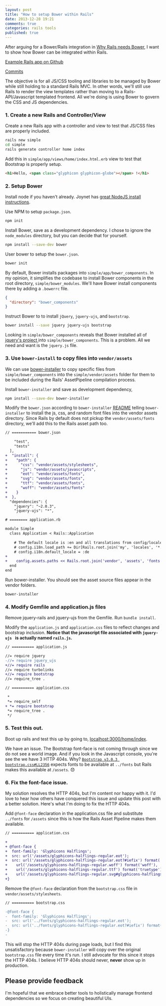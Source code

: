 ```yaml
---
layout: post
title: "How to setup Bower within Rails"
date: 2013-12-28 19:21
comments: true
categories: rails tools
published: true
---
```


After arguing for a Bower/Rails integration in [Why Rails needs Bower](/blog/2013/why-rails-needs-bower/), I want to show how Bower can be integrated within Rails.

[Example Rails app on Github](https://github.com/westonplatter/example_rails_bower)

[Commits](https://github.com/westonplatter/example_rails_bower/commits/master)

<!--more-->

The objective is for all JS/CSS tooling and libraries to be managed by Bower while still holding to a standard Rails MVC.  In other words, we'll still use Rails to render the view templates rather than moving to a Rails-API/Javascript templated frontend. All we're doing is using Bower to govern the CSS and JS dependencies.

### 1. Create a new Rails and Controller/View

Create a new Rails app with a controller and view to test that JS/CSS files are properly included.
```sh
rails new simple
cd simple 
rails generate controller home index
```

Add this in `simple/app/views/home/index.html.erb` view to test that Bootstrap is properly setup.
```html
<h1>Hello, <span class="glyphicon glyphicon-globe"></span> !</h1>
```
    

### 2. Setup Bower

Install node if you haven't already. Joynet has [great NodeJS install instructions](https://github.com/joyent/node/wiki/installation).

Use NPM to setup `package.json`.     
```sh
npm init
```
    
Install Bower, save as a development dependency. I chose to ignore the `node_modules` directory, but you can decide that for yourself.
```sh
npm install --save-dev bower
```
    
User bower to setup the `bower.json`.    
```sh
bower init
```
    
By default, Bower installs packages into `simple/app/bower_components`.  In my opinion, it simplifies the codebase to install Bower components in the root directory, `simple/bower_modules`. We'll have Bower install components there by adding a `.bowerrc` file.    
```json
{
  "directory": "bower_components"
}
```

Instruct Bower to to install `jQuery`, `jquery-ujs`, and `bootstrap`.    
```sh
bower install --save jquery jquery-ujs bootstrap
```

Looking in `simple/bower_components` reveals that Bower installed all of [jquery's project ](https://github.com/jquery/jquery) into `simple/bower_components`. This is a problem. All we need and want is the `jquery.js` file.


### 3. Use `bower-install` to copy files into `vendor/assets`

We can use [bower-installer](https://github.com/blittle/bower-installer) to copy specific files from `simple/bower_components` into the `simple/vendor/assets` folder for them to be included during the Rails' AssetPipeline compilation process.

Install `bower-installer` and save as development dependency,    
```sh
npm install --save-dev bower-installer
```
    
Modify the `bower.json` according to `bower-installer` [README](https://github.com/blittle/bower-installer#bower-installer) telling `bower-installer` to install the js, css, and random font files into the vendor assets directory. Since Rails by default does not pickup the `vendor/assets/fonts` directory, we'll add this to the Rails asset path too.
```diff
// =========== bower.json

    "test",
    "tests"
  ],
+  "install": {
+    "path": {
+      "css": "vendor/assets/stylesheets",
+      "js": "vendor/assets/javascripts",
+      "eot": "vendor/assets/fonts",
+      "svg": "vendor/assets/fonts",
+      "ttf": "vendor/assets/fonts",
+      "woff": "vendor/assets/fonts"
+    }
+  },
  "dependencies": {
    "jquery": "~2.0.3",
    "jquery-ujs": "*",
```
```diff
# ======== application.rb

module Simple
  class Application < Rails::Application
    
    # The default locale is :en and all translations from config/locales/*.rb,yml are auto loaded.
    # config.i18n.load_path += Dir[Rails.root.join('my', 'locales', '*.{rb,yml}').to_s]
    # config.i18n.default_locale = :de
+    
+    config.assets.paths << Rails.root.join('vendor', 'assets', 'fonts')
  end
end
```

Run bower-installer. You should see the asset source files appear in the vendor folders.
```sh
bower-installer
```
    
### 4. Modify Gemfile and application.js files
Remove jquery-rails and jquery-ujs from the Gemfile. Run `bundle install`.
    
Modify the `application.js` and `application.css` files to reflect changes and bootstrap inclusion. __Notice that the javascript file associated with `jquery-ujs ` is actually named `rails.js`.__
```diff 
// ========== application.js

//= require jquery
-//= require jquery_ujs
+//= require rails
//= require turbolinks
+//= require bootstrap
//= require_tree .
```
```diff
// ========== application.css

 *
 *= require_self
+ *= require bootstrap
 *= require_tree .
 */
```

### 5. Test this out.

Boot up rails and test this up by going to, [localhost:3000/home/index](http://localhost:3000/home/index).

We have an issue. The Bootstrap font-face is not coming through since we do not see a world image. And if you look in the Javascript console, you're see the we have 3 HTTP 404s. Why? [`Bootstrap v3.0.3 bootstrap.css#LL2356`](https://github.com/twbs/bootstrap/blob/1c83d68ca45adce77d8eca9bb5643db7b57b9ef7/dist/css/bootstrap.css#L2356-L2361) expects fonts to be available at `../fonts` but Rails makes this available at `/assets`. :disappointed:


### 6. Fix the font-face issue.

My solution resolves the HTTP 404s, but I'm content nor happy with it. I'd love to hear how others have conquered this issue and update this post with a better solution. Here's what I'm doing to fix the HTTP 404s.

Add `@font-face` declaration in the application.css file and substitute `../fonts` for `/assets` since this is how the Rails Asset Pipeline makes them available.
```diff    
// ========== application.css

+
+ @font-face {
+  font-family: 'Glyphicons Halflings';
+  src: url('/assets/glyphicons-halflings-regular.eot');
+  src: url('/assets/glyphicons-halflings-regular.eot?#iefix') format('embedded-opentype'), 
+    url('/assets/glyphicons-halflings-regular.woff') format('woff'), 
+    url('/assets/glyphicons-halflings-regular.ttf') format('truetype'), 
+    url('/assets/glyphicons-halflings-regular.svg#glyphicons-halflingsregular') format('svg');
+}
```

Remove the `@font-face` declaration from the `bootstrap.css` file in `vendor/assets/stylesheets`. 
```diff
// ========== bootstrap.css

-@font-face {
-  font-family: 'Glyphicons Halflings';
-  src: url('../fonts/glyphicons-halflings-regular.eot');
-  src: url('../fonts/glyphicons-halflings-regular.eot?#iefix') format('embedded-opentype'), url('../fonts/glyphicons-halflings-regular.woff') format('woff'), url('../fonts/glyphicons-halflings-regular.ttf') format('truetype'), url('../fonts/glyphicons-halflings-regular.svg#glyphicons-halflingsregular') format('svg');
-}
-
```

This will stop the HTTP 404s during page loads, but I find this unsatisfactory because `bower-installer` will copy over the original `bootstrap.css` file every time it's run. I still advocate for this since it stops the HTTP 404s. I believe HTTP 404s should never, __never__ show up in production.


## Please provide feedback

I'm hopeful that we embrace better tools to holistically manage frontend dependencies so we focus on creating beautiful UIs.
